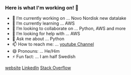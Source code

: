
<!-- ![image](PezdiERm.gif) -->

### Here is what I'm working on! 👋

- 🔭 I’m currently working on ... Novo Nordisk new datalake
- 🌱 I’m currently learning ... AWS
- 👯 I’m looking to collaborate on ... Python, AWS and more
- 🤔 I’m looking for help with ... AWS
- 💬 Ask me about ... Python
- 📫 How to reach me: ... [youtube Channel](https://www.youtube.com/channel/UCFdvrL3KjfK7X5UQqzv3qGQ?)
- 😄 Pronouns: ... He/Him
- ⚡ Fun fact: ... I am half Swedish

[website](http://newthinktank.dk/)
[LinkedIn](https://www.linkedin.com/in/gustav-collin-rasmussen-700a192a/)
[Stack Overflow](https://stackoverflow.com/users/7445528/gustav-rasmussen?tab=profile)

